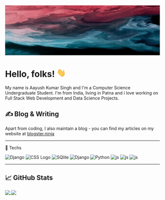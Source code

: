 [![Header](https://github.com/Aayush452-cell/Aayush452-cell/blob/master/header.gif "Header")](http://aayushsingh.herokuapp.com/)


# Hello, folks! <img src="https://raw.githubusercontent.com/Aayush452-cell/Aayush452-cell/master/wave.gif" width="30px">
My name is Aayush Kumar Singh and I'm a Computer Science Undergraduate Student. I'm from India, living in Patna and i love working on Full Stack Web Development and Data Science Projects.


## &#x270d; Blog & Writing

Apart from coding, I also maintain a blog - you can find my articles on my website at [blogster.ninja](https://www.blogster.ninja/) 


---

🧰 Techs

<img src="https://cdn.worldvectorlogo.com/logos/django.svg" alt="Django" width="50" height="50"/>  <img src="https://cdn.worldvectorlogo.com/logos/react-2.svg" alt="CSS Logo" width="50" height="50"/>  <img src="https://cdn.worldvectorlogo.com/logos/sqlite.svg" alt="SQlite" width="100" height="50"/>  <img src="https://cdn.worldvectorlogo.com/logos/mysql-3.svg" alt="Django" width="100" height="50"/> <img src="https://cdn.worldvectorlogo.com/logos/python-5.svg" alt="Python" width="60" height="50"/>  <img src="https://cdn.worldvectorlogo.com/logos/javascript-1.svg" alt="js" width="60" height="50"/>  <img src="https://cdn.worldvectorlogo.com/logos/flask.svg" alt="js" width="60" height="50"/> <img src="https://cdn.worldvectorlogo.com/logos/c.svg" alt="js" width="50" height="50"/> 
 
---



## &#x1f4c8; GitHub Stats

<a href="https://github.com/Aayush452-cell/Aayush452-cell">
  <img align="center" src="https://github-readme-stats.vercel.app/api/top-langs/?username=Aayush452-cell&hide=java,html,tex&title_color=ffffff&text_color=c9cacc&icon_color=2bbc8a&bg_color=1d1f21&langs_count=3" />
</a>

<a href="https://github.com/Aayush452-cell/Aayush452-cell">
  <img align="center" src="https://github-readme-stats.vercel.app/api?username=Aayush452-cell&line_height=27&count_private=true&theme=radical alt="Aayush's GitHub Stats" />
</a>
